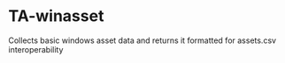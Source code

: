 # TA-winasset
Collects basic windows asset data and returns it formatted for assets.csv interoperability
